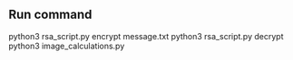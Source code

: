 ## Run command

python3 rsa_script.py encrypt message.txt
python3 rsa_script.py decrypt
python3 image_calculations.py
